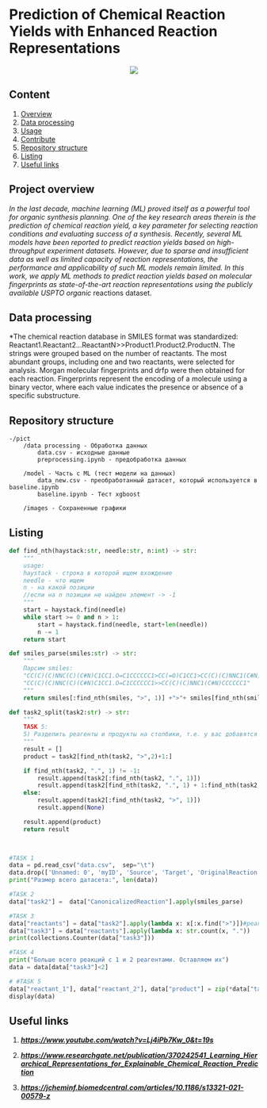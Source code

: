 
# Prediction of Chemical Reaction Yields with Enhanced Reaction Representations

<p align="center">
  <img src= https://i.postimg.cc/QNcJ8c3r/Screenshot.pngalt="Логотип проекта"/>
</p>

## Сontent

1. [Overview](#overview)
2. [Data processing](#processing)
3. [Usage](#usage)
4. [Contribute](#contribute)
5. [Repository structure](#structure)
6. [Listing](#Listing)
7. [Useful links](#links)
## <a name="overview"></a>Project overview

*In the last decade, machine learning (ML) proved itself as a powerful tool for organic synthesis planning. One of the key research areas therein is the prediction of chemical reaction yield, a key parameter for selecting reaction conditions and evaluating success of a synthesis. Recently, several ML models have been reported to predict reaction yields based on high-throughput experiment datasets. However, due to sparse and insufficient data as well as limited capacity of reaction representations, the performance and applicability of such ML models remain limited. In this work, we apply ML methods to predict reaction yields based on molecular fingerprints as state-of-the-art reaction representations using the publicly available USPTO organic* reactions dataset.   

## Data processing

*The chemical reaction database in SMILES format was standardized: Reactant1.Reactant2...ReactantN>>Product1.Product2.ProductN. The strings were grouped based on the number of reactants. The most abundant groups, including one and two reactants, were selected for analysis. Morgan molecular fingerprints and drfp were then obtained for each reaction. Fingerprints represent the encoding of a molecule using a binary vector, where each value indicates the presence or absence of a specific substructure.

## Repository structure

    -/pict
        /data processing - Обработка данных
            data.csv - исходные данные
            preprocessing.ipynb - предобработка данных

        /model - Часть с ML (тест модели на данных)
            data_new.csv - преобработанный датасет, который используется в baseline.ipynb
            baseline.ipynb - Тест xgboost

        /images - Сохраненные графики

## Listing
```python
def find_nth(haystack:str, needle:str, n:int) -> str:
    """
    usage:
    haystack - строка в которой ищем вхождение
    needle - что ищем
    n - на какой позиции
    //если на n позиции не найден элемент -> -1
    """
    start = haystack.find(needle)
    while start >= 0 and n > 1:
        start = haystack.find(needle, start+len(needle))
        n -= 1
    return start

def smiles_parse(smiles:str) -> str:
    """
    Парсим smiles:
    "CC(C)(C)NNC(C)(C#N)C1CC1.O=C1CCCCCC1>CC(=O)C1CC1>CC(C)(C)NNC1(C#N)CCCCCC1" ->
    "CC(C)(C)NNC(C)(C#N)C1CC1.O=C1CCCCCC1>>CC(C)(C)NNC1(C#N)CCCCCC1"
    """
    return smiles[:find_nth(smiles, ">", 1)] +">"+ smiles[find_nth(smiles, ">", 2):]

def task2_split(task2:str) -> str:
    """
    TASK 5:
    5) Разделить реагенты и продукты на столбики, т.е. у вас добавятся столбцы "reactant_1", "reactant_2", "product"
    """
    result = []
    product = task2[find_nth(task2, ">",2)+1:]

    if find_nth(task2, ".", 1) != -1:
        result.append(task2[:find_nth(task2, ".", 1)])
        result.append(task2[find_nth(task2, ".", 1) + 1:find_nth(task2, ">", 1)])
    else:
        result.append(task2[:find_nth(task2, ">", 1)])
        result.append(None)

    result.append(product)
    return result
    


#TASK 1
data = pd.read_csv("data.csv",  sep="\t")
data.drop(['Unnamed: 0', 'myID', 'Source', 'Target', 'OriginalReaction'], axis=1, inplace=True)
print("Размер всего датасета:", len(data))

#TASK 2
data["task2"] =  data["CanonicalizedReaction"].apply(smiles_parse)

#TASK 3
data["reactants"] = data["task2"].apply(lambda x: x[:x.find(">")])#реагенты
data["task3"] = data["reactants"].apply(lambda x: str.count(x, "."))
print(collections.Counter(data["task3"]))

#TASK 4
print("Больше всего реакций с 1 и 2 реагентами. Оставляем их")
data = data[data["task3"]<2]

# #TASK 5
data["reactant_1"], data["reactant_2"], data["product"] = zip(*data["task2"].apply(task2_split))
display(data)
```
## **Useful links**
1. ***https://www.youtube.com/watch?v=Lj4iPb7Kw_0&t=19s***

2. ***https://www.researchgate.net/publication/370242541_Learning_Hierarchical_Representations_for_Explainable_Chemical_Reaction_Prediction***

3. ***https://jcheminf.biomedcentral.com/articles/10.1186/s13321-021-00579-z***
